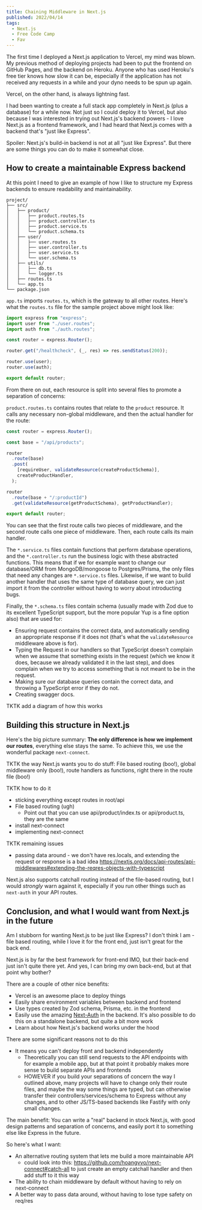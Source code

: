 ```yaml
---
title: Chaining Middleware in Next.js
published: 2022/04/14
tags:
  - Next.js
  - Free Code Camp
  - Fav
---
```


The first time I deployed a Next.js application to Vercel, my mind was blown. My previous method of deploying projects had been to put the frontend on GitHub Pages, and the backend on Heroku. Anyone who has used Heroku's free tier knows how slow it can be, especially if the application has not received any requests in a while and your dyno needs to be spun up again.

Vercel, on the other hand, is always lightning fast.

I had been wanting to create a full stack app completely in Next.js (plus a database) for a while now. Not just so I could deploy it to Vercel, but also because I was interested in trying out Next.js's backend powers - I love Next.js as a frontend framework, and I had heard that Next.js comes with a backend that's "just like Express".

Spoiler: Next.js's build-in backend is not at all "just like Express". But there are some things you can do to make it somewhat close.

## How to create a maintainable Express backend

At this point I need to give an example of how I like to structure my Express backends to ensure readability and maintainability.

```text
project/
├── src/
│   ├── product/
│   │   ├── product.routes.ts
│   │   ├── product.controller.ts
│   │   ├── product.service.ts
│   │   └── product.schema.ts
│   ├── user/
│   │   ├── user.routes.ts
│   │   ├── user.controller.ts
│   │   ├── user.service.ts
│   │   └── user.schema.ts
│   ├── utils/
│   │   ├── db.ts
│   │   └── logger.ts
│   ├── routes.ts
│   └── app.ts
└── package.json
```

`app.ts` imports `routes.ts`, which is the gateway to all other routes. Here's what the `routes.ts` file for the sample project above might look like:

```typescript
import express from "express";
import user from "./user.routes";
import auth from "./auth.routes";

const router = express.Router();

router.get("/healthcheck", (_, res) => res.sendStatus(200));

router.use(user);
router.use(auth);

export default router;
```

From there on out, each resource is split into several files to promote a separation of concerns:

`product.routes.ts` contains routes that relate to the `product` resource. It calls any necessary non-global middleware, and then the actual handler for the route:

```typescript
const router = express.Router();

const base = "/api/products";

router
  .route(base)
  .post(
    [requireUser, validateResource(createProductSchema)],
    createProductHandler,
  );

router
  .route(base + "/:productId")
  .get(validateResource(getProductSchema), getProductHandler);

export default router;
```

You can see that the first route calls two pieces of middleware, and the second route calls one piece of middleware. Then, each route calls its main handler.

The `*.service.ts` files contain functions that perform database operations, and the `*.controller.ts` run the business logic with these abstracted functions. This means that if we for example want to change our database/ORM from MongoDB/mongoose to Postgres/Prisma, the only files that need any changes are `*.service.ts` files. Likewise, if we want to build another handler that uses the same type of database query, we can just import it from the controller without having to worry about introducting bugs.

Finally, the `*.schema.ts` files contain schema (usually made with Zod due to its excellent TypeScript support, but the more popular Yup is a fine option also) that are used for:

- Ensuring request contains the correct data, and automatically sending an appropriate response if it does not (that's what the `validateResource` middleware above is for).
- Typing the Request in our handlers so that TypeScript doesn't complain when we assume that something exists in the request (which we know it does, because we already validated it in the last step), and does complain when we try to access something that is not meant to be in the request.
- Making sure our database queries contain the correct data, and throwing a TypeScript error if they do not.
- Creating swagger docs.

TKTK add a diagram of how this works

## Building this structure in Next.js

Here's the big picture summary: **The only difference is how we implement our routes**, everything else stays the same. To achieve this, we use the wonderful package `next-connect`.

TKTK the way Next.js wants you to do stuff: File based routing (boo!), global middleware only (boo!), route handlers as functions, right there in the route file (boo!)

TKTK how to do it

- sticking everything except routes in root/api
- File based routing (ugh)
  - Point out that you can use api/product/index.ts or api/product.ts, they are the same
- install next-connect
- implementing next-connect

TKTK remaining issues

- passing data around - we don't have res.locals, and extending the request or response is a bad idea https://nextjs.org/docs/api-routes/api-middlewares#extending-the-reqres-objects-with-typescript

Next.js also supports catchall routing instead of the file-based routing, but I would _strongly_ warn against it, especially if you run other things such as `next-auth` in your API routes.

## Conclusion, and what I would want from Next.js in the future

Am I stubborn for wanting Next.js to be just like Express? I don't think I am - file based routing, while I love it for the front end, just isn't great for the back end.

Next.js is by far the best framework for front-end IMO, but their back-end just isn't quite there yet. And yes, I can bring my own back-end, but at that point why bother?

There are a couple of other nice benefits:

- Vercel is an awesome place to deploy things
- Easily share environment variables between backend and frontend
- Use types created by Zod schema, Prisma, etc. in the frontend
- Easily use the amazing [Next-Auth](https://next-auth.js.org/) in the backend. It's also possible to do this on a standalone backend, but quite a bit more work
- Learn about how Next.js's backend works under the hood

There are some significant reasons not to do this

- It means you can't deploy front and backend independently
  - Theoretically you can still send requests to the API endpoints with for example a mobile app, but at that point it probably makes more sense to build separate APIs and frontends
  - HOWEVER if you build your separations of concern the way I outlined above, many projects will have to change only their route files, and maybe the way some things are typed, but can otherwise transfer their controllers/services/schema to Express without any changes, and to other JS/TS-based backends like Fastify with only small changes.

The main benefit: You can write a "real" backend in stock Next.js, with good design patterns and separation of concerns, and easily port it to something else like Express in the future.

So here's what I want:

- An alternative routing system that lets me build a more maintainable API
  - could look into this: https://github.com/hoangvvo/next-connect#catch-all to just create an empty catchall handler and then add stuff to it this way
- The ability to chain middleware by default without having to rely on next-connect
- A better way to pass data around, without having to lose type safety on req/res
